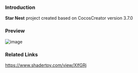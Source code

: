 ### Introduction
**Star Nest** project created based on CocosCreator version 3.7.0

### Preview
![image](../../../gif/202208/2022080902.gif)

### Related Links
https://www.shadertoy.com/view/XlfGRj